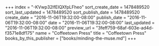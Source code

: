 +++
index = "-KVwp32lfEIQXfpLFheo"
sort_create_date = 1478489520
sort_last_updated = 1478489520
sort_publish_date = 1478489520
create_date = "2016-11-06T19:32:00-08:00"
publish_date = "2016-11-06T19:32:00-08:00"
date = "2016-11-06T19:32:00-08:00"
last_updated = "2016-11-06T19:32:00-08:00"
preview_url = "3feff759-68af-603e-ad4d-f3571e8df175"
name = "Coffeetown Press"
title = "Coffeetown Press"
books_by_this_publisher = ["books/minding-the-muse.md"]
+++
